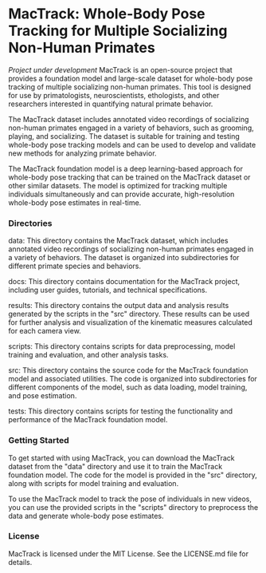 # MacTrack: Whole-Body Pose Tracking for Multiple Socializing Non-Human Primates
*Project under development*
MacTrack is an open-source project that provides a foundation model and large-scale dataset for whole-body pose tracking of multiple socializing non-human primates. This tool is designed for use by primatologists, neuroscientists, ethologists, and other researchers interested in quantifying natural primate behavior.

The MacTrack dataset includes annotated video recordings of socializing non-human primates engaged in a variety of behaviors, such as grooming, playing, and socializing. The dataset is suitable for training and testing whole-body pose tracking models and can be used to develop and validate new methods for analyzing primate behavior.

The MacTrack foundation model is a deep learning-based approach for whole-body pose tracking that can be trained on the MacTrack dataset or other similar datasets. The model is optimized for tracking multiple individuals simultaneously and can provide accurate, high-resolution whole-body pose estimates in real-time.

### Directories
data: This directory contains the MacTrack dataset, which includes annotated video recordings of socializing non-human primates engaged in a variety of behaviors. The dataset is organized into subdirectories for different primate species and behaviors.

docs: This directory contains documentation for the MacTrack project, including user guides, tutorials, and technical specifications.

results: This directory contains the output data and analysis results generated by the scripts in the "src" directory. These results can be used for further analysis and visualization of the kinematic measures calculated for each camera view.

scripts: This directory contains scripts for data preprocessing, model training and evaluation, and other analysis tasks.

src: This directory contains the source code for the MacTrack foundation model and associated utilities. The code is organized into subdirectories for different components of the model, such as data loading, model training, and pose estimation.

tests: This directory contains scripts for testing the functionality and performance of the MacTrack foundation model.

### Getting Started
To get started with using MacTrack, you can download the MacTrack dataset from the "data" directory and use it to train the MacTrack foundation model. The code for the model is provided in the "src" directory, along with scripts for model training and evaluation.

To use the MacTrack model to track the pose of individuals in new videos, you can use the provided scripts in the "scripts" directory to preprocess the data and generate whole-body pose estimates.

### License
MacTrack is licensed under the MIT License. See the LICENSE.md file for details.
